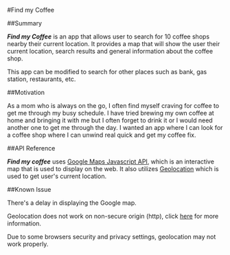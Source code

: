 #Find my Coffee

##Summary

**_Find my Coffee_** is an app that allows user to search for 10 coffee shops nearby their current location. It provides a map that will show the user their current location, search results and general information about the coffee shop.

This app can be modified to search for other places such as bank, gas station, restaurants, etc.

##Motivation

As a mom who is always on the go, I often find myself craving for coffee to get me through my busy schedule. I have tried brewing my own coffee at home and bringing it with me but I often forget to drink it or I would need another one to get me through the day. I wanted an app where I can look for a coffee shop where I can unwind real quick and get my coffee fix.


##API Reference

**_Find my coffee_** uses [Google Maps Javascript API](https://developers.google.com/maps/documentation/javascript/tutorial), which is an interactive map that is used to display on the web. It also utilizes [Geolocation](https://developers.google.com/maps/documentation/geolocation/intro) which is used to get user's current location.


##Known Issue

There's a delay in displaying the Google map.

Geolocation does not work on non-secure origin (http), click [here](https://developers.google.com/web/updates/2016/04/geolocation-on-secure-contexts-only) for more information.

Due to some browsers security and privacy settings, geolocation may not work properly.

